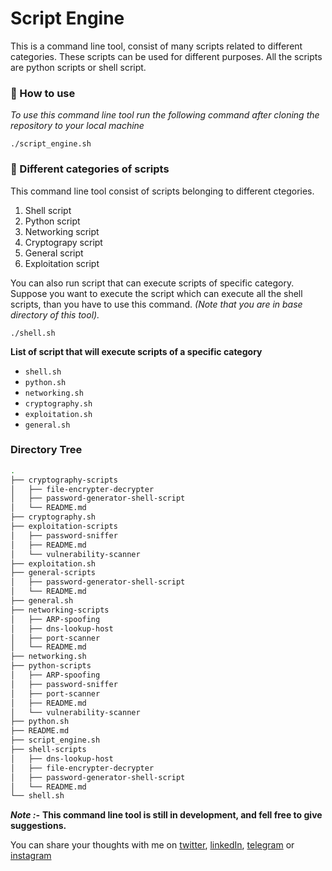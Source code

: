 # Script Engine

This is a command line tool, consist of many scripts related to different categories. These scripts can be used for different purposes. All the scripts are python scripts or shell script.

### 🚀 How to use
*To use this command line tool run the following command after cloning the repository to your local machine*
```shell 
./script_engine.sh
```
### 📍 Different categories of scripts
This command line tool consist of scripts belonging to different ctegories.
1. Shell script
2. Python script
3. Networking script
4. Cryptograpy script
5. General script
6. Exploitation script

You can also run script that can execute scripts of specific category.\
Suppose you want to execute the script which can execute all the shell scripts, than you have to use this command. *(Note that you are in base directory of this tool).* 
```shell
./shell.sh
```

**List of script that will execute scripts of a specific category**
- `shell.sh`
- `python.sh`
- `networking.sh`
- `cryptography.sh`
- `exploitation.sh`
- `general.sh`

### Directory Tree
```bash
.
├── cryptography-scripts
│   ├── file-encrypter-decrypter
│   ├── password-generator-shell-script
│   └── README.md
├── cryptography.sh
├── exploitation-scripts
│   ├── password-sniffer
│   ├── README.md
│   └── vulnerability-scanner
├── exploitation.sh
├── general-scripts
│   ├── password-generator-shell-script
│   └── README.md
├── general.sh
├── networking-scripts
│   ├── ARP-spoofing
│   ├── dns-lookup-host
│   ├── port-scanner
│   └── README.md
├── networking.sh
├── python-scripts
│   ├── ARP-spoofing
│   ├── password-sniffer
│   ├── port-scanner
│   ├── README.md
│   └── vulnerability-scanner
├── python.sh
├── README.md
├── script_engine.sh
├── shell-scripts
│   ├── dns-lookup-host
│   ├── file-encrypter-decrypter
│   ├── password-generator-shell-script
│   └── README.md
└── shell.sh
```

***Note :-*** **This command line tool is still in development, and fell free to give suggestions.**

You can share your thoughts with me on [twitter](https://twitter.com/r_mishra10),
[linkedIn](https://www.linkedin.com/in/rahul-mishra-66210b185),
[telegram](https://t.me/rahul_mishra10) or
[instagram](https://www.instagram.com/rahul_mishra10/?hl=en)
